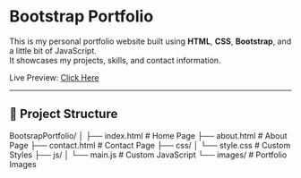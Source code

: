# Bootstrap Portfolio

This is my personal portfolio website built using **HTML**, **CSS**, **Bootstrap**, and a little bit of JavaScript.  
It showcases my projects, skills, and contact information.

Live Preview: [Click Here](https://satyamashish06.github.io/BootsrapPortfolio/)

---

## 📂 Project Structure
BootsrapPortfolio/
│
├── index.html # Home Page
├── about.html # About Page
├── contact.html # Contact Page
├── css/
│ └── style.css # Custom Styles
├── js/
│ └── main.js # Custom JavaScript
└── images/ # Portfolio Images
